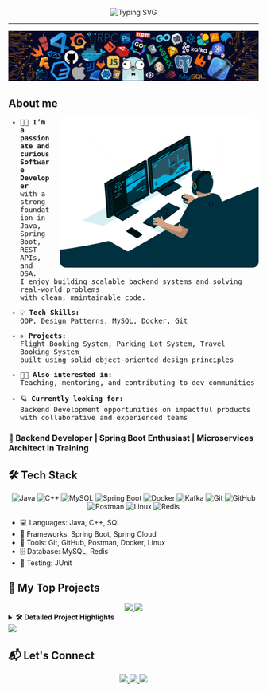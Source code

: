 <div align="center">

<!-- Typing SVG Banner -->
<p align="center">
  <img src="https://readme-typing-svg.herokuapp.com?font=Fira+Code&size=24&pause=1000&color=FAF0E6&center=true&vCenter=true&width=600&lines=Hi+👋+I+am+Jyotsana+Chandwani;Backend+Developer" alt="Typing SVG" />

---
  <img src ="https://github.com/Chandwani-13/Chandwani-13/blob/main/Images/header_.png"/>
</p>
</div>


## About me
<p align="left">
  <img src="https://github.com/Chandwani-13/Chandwani-13/blob/main/Images/Coding%20Work%20From%20Home%20GIF%20by%20Domme%20Space.gif" width="400" align="right" style="margin-left: 20px; border-radius: 12px;" />
</p>

<samp>

- 👩‍💻 <b>I’m a passionate and curious Software Developer</b>  
  with a strong foundation in Java, Spring Boot, REST APIs, and DSA.  
  I enjoy building scalable backend systems and solving real-world problems  
  with clean, maintainable code.

- 💡 <b>Tech Skills:</b>  
  OOP, Design Patterns, MySQL, Docker, Git

- ✈️ <b>Projects:</b>  
  Flight Booking System, Parking Lot System, Travel Booking System  
  built using solid object-oriented design principles

- 👩‍🏫 <b>Also interested in:</b>  
  Teaching, mentoring, and contributing to dev communities

- 🪐 <b>Currently looking for:</b>  
  Backend Development opportunities on impactful products  
  with collaborative and experienced teams

</samp>






<!-- Short tagline -->
<h3>🚀 Backend Developer | Spring Boot Enthusiast | Microservices Architect in Training</h3>



## 🛠️ Tech Stack

<p >
  <div align="center" padding="40">
    <img src="https://skillicons.dev/icons?i=java" alt="Java" width="50" />  
<img src="https://skillicons.dev/icons?i=cpp" alt="C++" width="50"/>  
<img src="https://skillicons.dev/icons?i=mysql" alt="MySQL" width="50"/>  

<img src="https://skillicons.dev/icons?i=spring" alt="Spring Boot" width="50"/>  
<img src="https://skillicons.dev/icons?i=docker" alt="Docker" width="50"/>  
<img src="https://cdn.jsdelivr.net/gh/devicons/devicon/icons/kafka/kafka-original.svg" alt="Kafka" width="50"/>  

<img src="https://skillicons.dev/icons?i=git" alt="Git" width="50"/>  
<img src="https://skillicons.dev/icons?i=github" alt="GitHub" width="50"/>  
<img src="https://skillicons.dev/icons?i=postman" alt="Postman" width="50"/>  
<img src="https://skillicons.dev/icons?i=linux" alt="Linux" width="50"/>  
<img src="https://cdn.jsdelivr.net/gh/devicons/devicon/icons/redis/redis-original.svg" alt="Redis" width="50"/>  

  </div>
  

</p>

- 💻 Languages: Java, C++, SQL
- 🚀 Frameworks: Spring Boot, Spring Cloud
- 🧰 Tools: Git, GitHub, Postman, Docker, Linux
- 🗄️ Database: MySQL, Redis
- 🧪 Testing: JUnit




## 🚀 My Top Projects

<div align="center">
  
<!-- Project 1 -->
<a href="https://github.com/Chandwani-13/E-Commerce-Platform-Project" target="_blank">
  <img src="https://github-readme-stats.vercel.app/api/pin/?username=Chandwani-13&repo=E-Commerce-Platform-Project&theme=radical&border_color=F7941D" />
</a>

<!-- Project 2 -->
<a href="https://github.com/Chandwani-13/Parking-Lot-System" target="_blank">
  <img src="https://github-readme-stats.vercel.app/api/pin/?username=Chandwani-13&repo=Parking-Lot-System&theme=radical&border_color=F7941D" />
</a>

</div>

<details>
  <summary><b>🛠️ Detailed Project Highlights</b></summary>
  
### 🛒 E-Commerce Platform

- 🧱 Java + Spring Boot + Redis + Kafka  
- ⚙️ Modular microservices: Orders, Payments, Notification, Product  
- 🚀 Redis caching improved performance by **10x**
- 📬 Kafka-driven email system
- 💳 Razorpay simulation + Elasticsearch filtering

---

### 🅿️ Parking Lot System

- 💻 Built with Java + OOP + CLI
- 🧠 Used Strategy & Singleton design patterns
- 🎯 Built like real-world parking logic
- 🚗 Multiple vehicle types + live commands

</details>

<img src="https://github.com/Chandwani-13/E-Commerce-Platform-Project/blob/main/assets/architecture-diagram.gif" />





  ## 📬 Let's Connect

<p align="center">
  <a href="mailto:jyotsana1999chandwani@gmail.com">
    <img src="https://img.shields.io/badge/Gmail-D14836?style=flat&logo=gmail&logoColor=white" />
  </a>
  <a href="https://www.linkedin.com/in/jyotsana-chandwani">
    <img src="https://img.shields.io/badge/LinkedIn-blue?style=flat&logo=linkedin&logoColor=white" />
  </a>
  <a href="https://github.com/Chandwani-13">
    <img src="https://img.shields.io/badge/GitHub-100000?style=flat&logo=github&logoColor=white" />
  </a>
</p>





